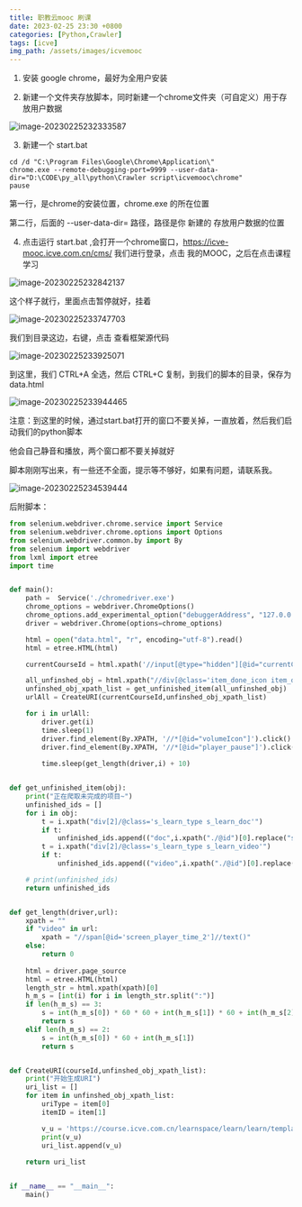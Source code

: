 ```yaml
---
title: 职教云mooc 刷课
date: 2023-02-25 23:30 +0800
categories: [Python,Crawler]
tags: [icve]
img_path: /assets/images/icvemooc
---
```


1. 安装 google chrome，最好为全用户安装

2. 新建一个文件夹存放脚本，同时新建一个chrome文件夹（可自定义）用于存放用户数据

![image-20230225232333587](image-20230225232333587.png)

3. 新建一个 start.bat 

```
cd /d "C:\Program Files\Google\Chrome\Application\"
chrome.exe --remote-debugging-port=9999 --user-data-dir="D:\CODE\py_all\python\Crawler script\icvemooc\chrome"
pause
```

第一行，是chrome的安装位置，chrome.exe 的所在位置

第二行，后面的 --user-data-dir= 路径，路径是你 新建的 存放用户数据的位置

4. 点击运行 start.bat ,会打开一个chrome窗口，https://icve-mooc.icve.com.cn/cms/ 我们进行登录，点击 我的MOOC，之后在点击课程学习

![image-20230225232842137](image-20230225232842137.png)

这个样子就行，里面点击暂停就好，挂着

![image-20230225233747703](image-20230225233747703.png)

我们到目录这边，右键，点击 查看框架源代码

![image-20230225233925071](image-20230225233925071.png)

到这里，我们 CTRL+A 全选，然后 CTRL+C 复制，到我们的脚本的目录，保存为 data.html

![image-20230225233944465](image-20230225233944465.png)

注意：到这里的时候，通过start.bat打开的窗口不要关掉，一直放着，然后我们启动我们的python脚本

他会自己静音和播放，两个窗口都不要关掉就好

脚本刚刚写出来，有一些还不全面，提示等不够好，如果有问题，请联系我。

![image-20230225234539444](image-20230225234539444.png)

后附脚本：

```python
from selenium.webdriver.chrome.service import Service
from selenium.webdriver.chrome.options import Options
from selenium.webdriver.common.by import By
from selenium import webdriver
from lxml import etree
import time


def main():
    path =  Service('./chromedriver.exe')
    chrome_options = webdriver.ChromeOptions()
    chrome_options.add_experimental_option("debuggerAddress", "127.0.0.1:9999")
    driver = webdriver.Chrome(options=chrome_options)

    html = open("data.html", "r", encoding="utf-8").read()
    html = etree.HTML(html)

    currentCourseId = html.xpath('//input[@type="hidden"][@id="currentCourseId"]/@value')[0]

    all_unfinshed_obj = html.xpath("//div[@class='item_done_icon item_done_pos']/..")
    unfinshed_obj_xpath_list = get_unfinished_item(all_unfinshed_obj)
    urlAll = CreateURI(currentCourseId,unfinshed_obj_xpath_list)

    for i in urlAll:
        driver.get(i)
        time.sleep(1)
        driver.find_element(By.XPATH, '//*[@id="volumeIcon"]').click()
        driver.find_element(By.XPATH, '//*[@id="player_pause"]').click()
        
        time.sleep(get_length(driver,i) + 10)


def get_unfinished_item(obj):
    print("正在爬取未完成的项目~")
    unfinished_ids = []
    for i in obj:
        t = i.xpath("div[2]/@class='s_learn_type s_learn_doc'")
        if t:
            unfinished_ids.append(("doc",i.xpath("./@id")[0].replace("s_point_", "")))
        t = i.xpath("div[2]/@class='s_learn_type s_learn_video'")
        if t:
            unfinished_ids.append(("video",i.xpath("./@id")[0].replace("s_point_", "")))

    # print(unfinished_ids)
    return unfinished_ids


def get_length(driver,url):
    xpath = ""
    if "video" in url:
        xpath = "//span[@id='screen_player_time_2']//text()"
    else:
        return 0
    
    html = driver.page_source
    html = etree.HTML(html)
    length_str = html.xpath(xpath)[0]
    h_m_s = [int(i) for i in length_str.split(":")]
    if len(h_m_s) == 3:
        s = int(h_m_s[0]) * 60 * 60 + int(h_m_s[1]) * 60 + int(h_m_s[2])
        return s
    elif len(h_m_s) == 2:
        s = int(h_m_s[0]) * 60 + int(h_m_s[1])
        return s


def CreateURI(courseId,unfinshed_obj_xpath_list):
    print("开始生成URI")
    uri_list = []
    for item in unfinshed_obj_xpath_list:
        uriType = item[0]
        itemID = item[1]

        v_u = 'https://course.icve.com.cn/learnspace/learn/learn/templateeight/content_%s.action?params.courseId=%s&params.itemId=%s&params.templateStyleType=0&_t=%s'%(uriType,courseId,itemID,str(round(time.time() * 1000)))
        print(v_u)
        uri_list.append(v_u)
    
    return uri_list


if __name__ == "__main__":
    main()
```

